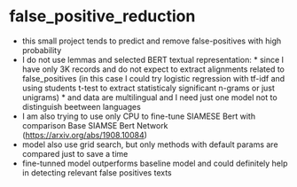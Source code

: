 # false_positive_reduction
 - this small project tends to predict and remove false-positives with high probability
 - I do not use lemmas and selected BERT textual representation:
                       * since I have only 3K records and do not expect to extract alignments related to false_positives (in this case I could try logistic regression with tf-idf and using students t-test to extract statisticaly significant n-grams or just unigrams)
                        *  and data are multilingual and I need just one model not to distinguish beetween languages 
- I am also trying to use only CPU to fine-tune SIAMESE Bert with comparison Base SIAMSE Bert Network (https://arxiv.org/abs/1908.10084)
- model also use grid search, but only methods with default params are compared just to save a time
- fine-tunned model outperforms baseline model and could definitely help in detecting relevant false positives texts
